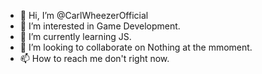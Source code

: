 - 👋 Hi, I’m @CarlWheezerOfficial
- 👀 I’m interested in Game Development.
- 🌱 I’m currently learning JS.
- 💞️ I’m looking to collaborate on Nothing at the mmoment.
- 📫 How to reach me don't right now.

<!---
CarlWheezerOfficial/CarlWheezerOfficial is a ✨ special ✨ repository because its `README.md` (this file) appears on your GitHub profile.
You can click the Preview link to take a look at your changes.
--->
